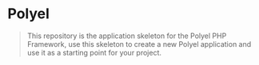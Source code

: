 # Polyel

> This repository is the application skeleton for the Polyel PHP Framework, use this skeleton to create a new Polyel application and use it as a starting point for your project.

